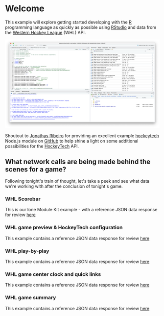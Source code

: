 # Welcome

This example will explore getting started developing with the [R](https://www.r-project.org) programming language as quickly as possible using [RStudio](https://posit.co/products/open-source/rstudio/) and data from the [Western Hockey League](https://whl.ca) (WHL) API.

![](./assets/welcome.png)

Shoutout to [Jonathas Ribeiro](https://github.com/jonathas) for providing an excellent example [hockeytech](https://github.com/jonathas/hockeytech/blob/develop/index.js) Node.js module on [GitHub](https://github.com/jonathas/hockeytech/blob/develop/index.js) to help shine a light on some additional possibilities for the [HockeyTech](https://www.hockeytech.com) API.

## What network calls are being made behind the scenes for a game?
Following tonight's train of thought, let's take a peek and see what data we're working with after the conclusion of tonight's game.

### WHL Scorebar
This is our lone Module Kit example - with a reference JSON data response for review [here](./__reference/whl_scorebar.json)

### WHL game preview & HockeyTech configuration
This example contains a reference JSON data response for review [here](./__reference/whl_game_preview_and_hockeytech_configuration.json)

### WHL play-by-play
This example contains a reference JSON data response for review [here](./__reference/whl_play_by_play.json)

### WHL game center clock and quick links
This example contains a reference JSON data response for review [here](./__reference/whl_game_center_clock_and_quick_links.json)

### WHL game summary
This example contains a reference JSON data response for review [here](./__reference/whl_game_summary.json)
